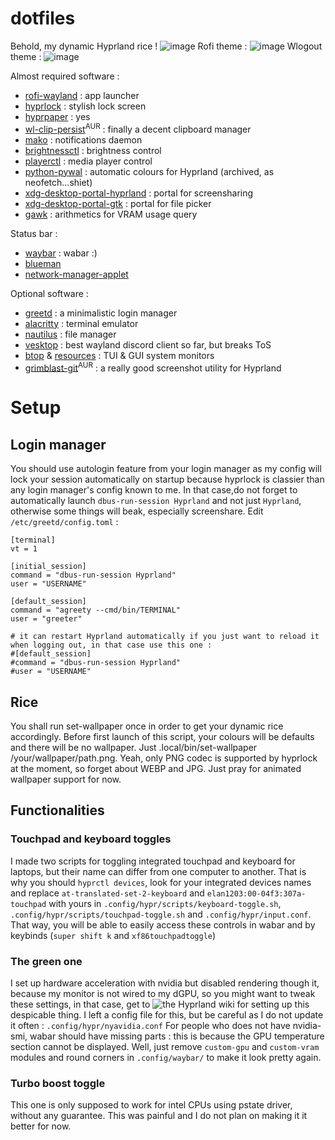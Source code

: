 # dotfiles
Behold, my dynamic Hyprland rice !
![image](https://github.com/NyanMaths/dotfiles/assets/64662422/bafb69f7-c0c9-4d9c-8265-24887a87c67f)
Rofi theme :
![image](https://github.com/NyanMaths/dotfiles/assets/64662422/5194d642-b51a-47a6-8d6f-b13a3b7c1344)
Wlogout theme :
![image](https://github.com/NyanMaths/dotfiles/assets/64662422/aaa2aa21-5b5d-4d18-aa34-f16af59273e4)


Almost required software :
  - [rofi-wayland](https://github.com/lbonn/rofi) : app launcher
  - [hyprlock](https://github.com/hyprwm/hyprlock) : stylish lock screen
  - [hyprpaper](https://github.com/hyprwm/hyprpaper) : yes
  - [wl-clip-persist](https://github.com/Linus789/wl-clip-persist)<sup>AUR</sup> : finally a decent clipboard manager
  - [mako](https://github.com/emersion/mako) : notifications daemon
  - [brightnessctl](https://github.com/Hummer12007/brightnessctl) : brightness control
  - [playerctl](https://github.com/altdesktop/playerctl) : media player control
  - [python-pywal](https://github.com/dylanaraps/pywal) : automatic colours for Hyprland (archived, as neofetch...shiet)
  - [xdg-desktop-portal-hyprland](https://github.com/hyprwm/xdg-desktop-portal-hyprland) : portal for screensharing
  - [xdg-desktop-portal-gtk](https://github.com/flatpak/xdg-desktop-portal-gtk) : portal for file picker
  - [gawk](https://git.savannah.gnu.org/cgit/gawk.git) : arithmetics for VRAM usage query

Status bar :
  - [waybar](https://github.com/Alexays/Waybar) : wabar :)
  - [blueman](https://github.com/blueman-project/blueman)
  - [network-manager-applet](https://gitlab.gnome.org/GNOME/network-manager-applet)

Optional software :
  - [greetd](https://github.com/kennylevinsen/greetd) : a minimalistic login manager
  - [alacritty](https://github.com/alacritty/alacritty) : terminal emulator
  - [nautilus](https://gitlab.gnome.org/GNOME/nautilus) : file manager
  - [vesktop](https://github.com/Vencord/Vesktop) : best wayland discord client so far, but breaks ToS
  - [btop](https://github.com/aristocratos/btop) & [resources](https://github.com/nokyan/resources) : TUI & GUI system monitors
  - [grimblast-git](https://github.com/hyprwm/contrib)<sup>AUR</sup> : a really good screenshot utility for Hyprland


<h1>Setup</h1>

<h2>Login manager</h2>

You should use autologin feature from your login manager as my config will lock your session automatically on startup because hyprlock is classier than any login manager's config known to me.
In that case,do not forget to automatically launch ```dbus-run-session Hyprland``` and not just ```Hyprland```, otherwise some things will beak, especially screenshare.
Edit ```/etc/greetd/config.toml``` :
```
[terminal]
vt = 1

[initial_session]
command = "dbus-run-session Hyprland"
user = "USERNAME"

[default_session]
command = "agreety --cmd/bin/TERMINAL"
user = "greeter"

# it can restart Hyprland automatically if you just want to reload it when logging out, in that case use this one :
#[default_session]
#command = "dbus-run-session Hyprland"
#user = "USERNAME"
```
<h2>Rice</h2>

You shall run set-wallpaper once in order to get your dynamic rice accordingly. Before first launch of this script, your colours will be defaults and there will be no wallpaper. Just .local/bin/set-wallpaper /your/wallpaper/path.png.
Yeah, only PNG codec is supported by hyprlock at the moment, so forget about WEBP and JPG. Just pray for animated wallpaper support for now.

<h2>Functionalities</h2>

<h3>Touchpad and keyboard toggles</h3>

I made two scripts for toggling integrated touchpad and keyboard for laptops, but their name can differ from one computer to another.
That is why you should ```hyprctl devices```, look for your integrated devices names and replace ```at-translated-set-2-keyboard``` and ```elan1203:00-04f3:307a-touchpad``` with yours in ```.config/hypr/scripts/keyboard-toggle.sh```, ```.config/hypr/scripts/touchpad-toggle.sh``` and ```.config/hypr/input.conf```. That way, you will be able to easily access these controls in wabar and by keybinds (```super shift k``` and ```xf86touchpadtoggle```)

<h3>The green one</h3>

I set up hardware acceleration with nvidia but disabled rendering though it, because my monitor is not wired to my dGPU, so you might want to tweak these settings, in that case, get to ![the Hyprland wiki](https://wiki.hyprland.org/Nvidia) for setting up this despicable thing.
I left a config file for this, but be careful as I do not update it often : ```.config/hypr/nyavidia.conf```
For people who does not have nvidia-smi, wabar should have missing parts : this is because the GPU temperature section cannot be displayed.
Well, just remove ```custom-gpu``` and ```custom-vram``` modules and round corners in ```.config/waybar/``` to make it look pretty again.

<h3>Turbo boost toggle</h3>

This one is only supposed to work for intel CPUs using pstate driver, without any guarantee. This was painful and I do not plan on making it it better for now.
